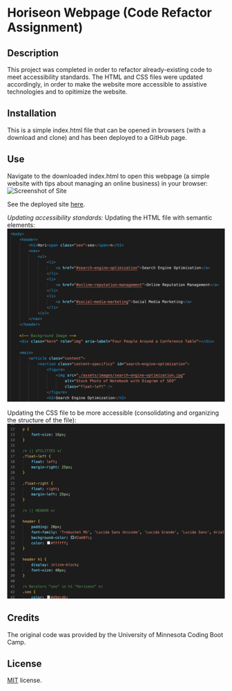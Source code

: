 # Horiseon Webpage (Code Refactor Assignment)

## Description

This project was completed in order to refactor already-existing code to meet accessibility standards. The HTML and CSS files were updated accordingly, in order to make the website more accessible to assistive technologies and to opitimize the website. 

## Installation

This is a simple index.html file that can be opened in browsers (with a download and clone) and has been deployed to a GitHub page. 

## Use

Navigate to the downloaded index.html to open this webpage (a simple website with tips about managing an online business) in your browser:
  ![Screenshot of Site](assets/images/Horiseon.png)
  
  See the deployed site [here](https://msteblu.github.io/horiseon_refactor/).
  
*Updating accessibility standards:*
Updating the HTML file with semantic elements: 
  <img src="assets/images/html.png" width="550px">
 
Updating the CSS file to be more accessible (consolidating and organizing the structure of the file): 
  <img src="assets/images/css.png" width="550px">
 
  
## Credits

The original code was provided by the University of Minnesota Coding Boot Camp. 

## License

[MIT](https://github.com/microsoft/vscode/blob/main/LICENSE.txt) license. 
